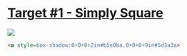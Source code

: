 # [Target #1 - Simply Square](https://cssbattle.dev/play/1)

![](https://cssbattle.dev/targets/1.png)

```HTML
<a style=box-shadow:0+0+0+2in#b5e0ba,0+0+0+9in#5d3a3a>
```
